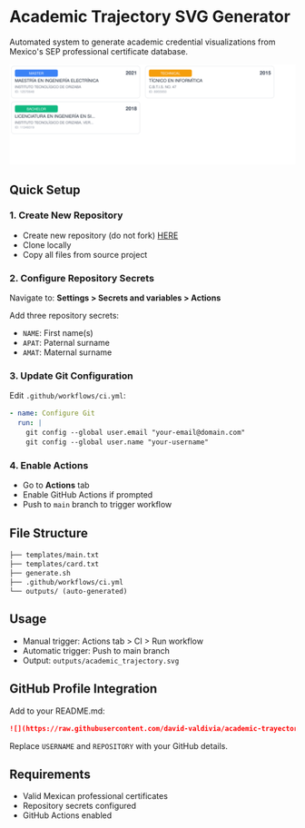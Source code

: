 # Academic Trajectory SVG Generator

Automated system to generate academic credential visualizations from Mexico's SEP professional certificate database.

![](https://raw.githubusercontent.com/david-valdivia/academic-trayectory-mx/main/outputs/academic_trajectory.svg)

## Quick Setup

### 1. Create New Repository
- Create new repository (do not fork) [HERE](https://github.com/david-valdivia/academic-trayectory-mx/create)
- Clone locally
- Copy all files from source project

### 2. Configure Repository Secrets
Navigate to: **Settings > Secrets and variables > Actions**

Add three repository secrets:
- `NAME`: First name(s)
- `APAT`: Paternal surname
- `AMAT`: Maternal surname

### 3. Update Git Configuration
Edit `.github/workflows/ci.yml`:
```yaml
- name: Configure Git
  run: |
    git config --global user.email "your-email@domain.com"
    git config --global user.name "your-username"
```

### 4. Enable Actions
- Go to **Actions** tab
- Enable GitHub Actions if prompted
- Push to `main` branch to trigger workflow

## File Structure
```
├── templates/main.txt
├── templates/card.txt
├── generate.sh
├── .github/workflows/ci.yml
└── outputs/ (auto-generated)
```

## Usage
- Manual trigger: Actions tab > CI > Run workflow
- Automatic trigger: Push to main branch
- Output: `outputs/academic_trajectory.svg`

## GitHub Profile Integration
Add to your README.md:

```markdown
![](https://raw.githubusercontent.com/david-valdivia/academic-trayectory-mx/main/outputs/academic_trajectory.svg)
```

Replace `USERNAME` and `REPOSITORY` with your GitHub details.

## Requirements
- Valid Mexican professional certificates
- Repository secrets configured
- GitHub Actions enabled
